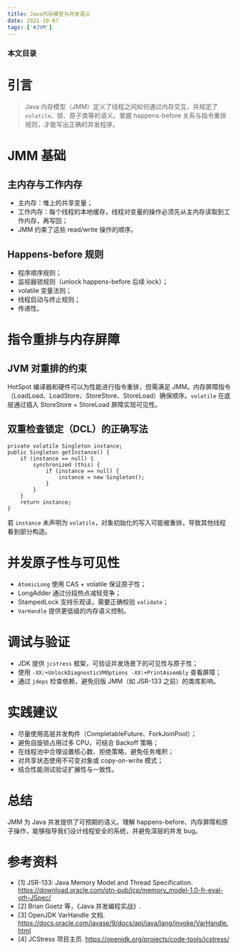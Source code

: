 ```yaml
---
title: Java内存模型与并发语义
date: 2021-10-07
tags: ['#JVM']
---
```


### 本文目录
<!-- toc -->

# 引言
> Java 内存模型（JMM）定义了线程之间如何通过内存交互，并规定了 `volatile`、锁、原子类等的语义。掌握 happens-before 关系与指令重排规则，才能写出正确的并发程序。

# JMM 基础
## 主内存与工作内存
- 主内存：堆上的共享变量；
- 工作内存：每个线程的本地缓存，线程对变量的操作必须先从主内存读取到工作内存，再写回；
- JMM 约束了这些 read/write 操作的顺序。

## Happens-before 规则
- 程序顺序规则；
- 监视器锁规则（unlock happens-before 后续 lock）；
- volatile 变量法则；
- 线程启动与终止规则；
- 传递性。

# 指令重排与内存屏障
## JVM 对重排的约束
HotSpot 编译器和硬件可以为性能进行指令重排，但需满足 JMM。内存屏障指令（LoadLoad、LoadStore、StoreStore、StoreLoad）确保顺序。`volatile` 在底层通过插入 StoreStore + StoreLoad 屏障实现可见性。

## 双重检查锁定（DCL）的正确写法
```
private volatile Singleton instance;
public Singleton getInstance() {
    if (instance == null) {
        synchronized (this) {
            if (instance == null) {
                instance = new Singleton();
            }
        }
    }
    return instance;
}
```
若 `instance` 未声明为 `volatile`，对象初始化的写入可能被重排，导致其他线程看到部分构造。

# 并发原子性与可见性
- `AtomicLong` 使用 CAS + volatile 保证原子性；
- LongAdder 通过分段热点减轻竞争；
- StampedLock 支持乐观读，需要正确校验 `validate`；
- `VarHandle` 提供更低级的内存语义控制。

# 调试与验证
- JDK 提供 `jcstress` 框架，可验证并发场景下的可见性与原子性；
- 使用 `-XX:+UnlockDiagnosticVMOptions -XX:+PrintAssembly` 查看屏障；
- 通过 `jdeps` 检查依赖，避免旧版 JMM（如 JSR-133 之前）的类库影响。

# 实践建议
- 尽量使用高层并发构件（CompletableFuture、ForkJoinPool）；
- 避免自旋锁占用过多 CPU，可结合 Backoff 策略；
- 在线程池中合理设置核心数、拒绝策略，避免任务堆积；
- 对共享状态使用不可变对象或 copy-on-write 模式；
- 结合性能测试验证扩展性与一致性。

# 总结
JMM 为 Java 并发提供了可预期的语义。理解 happens-before、内存屏障和原子操作，能够指导我们设计线程安全的系统，并避免深层的并发 bug。

# 参考资料
- [1] JSR-133: Java Memory Model and Thread Specification. https://download.oracle.com/otn-pub/jcp/memory_model-1.0-fr-eval-oth-JSpec/
- [2] Brian Goetz 等，《Java 并发编程实战》.
- [3] OpenJDK VarHandle 文档. https://docs.oracle.com/javase/9/docs/api/java/lang/invoke/VarHandle.html
- [4] JCStress 项目主页. https://openjdk.org/projects/code-tools/jcstress/
